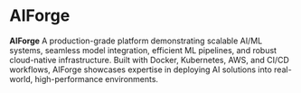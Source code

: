 # AIForge
**AIForge**   A production-grade platform demonstrating scalable AI/ML systems, seamless model integration, efficient ML pipelines, and robust cloud-native infrastructure. Built with Docker, Kubernetes, AWS, and CI/CD workflows, AIForge showcases expertise in deploying AI solutions into real-world, high-performance environments.
